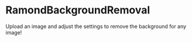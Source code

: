 # RamondBackgroundRemoval

Upload an image and adjust the settings to remove the background for any image!
